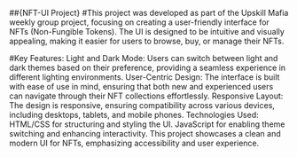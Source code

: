##{NFT-UI Project}
#This project was developed as part of the Upskill Mafia weekly group project, focusing on creating a user-friendly interface for NFTs (Non-Fungible Tokens). The UI is designed to be intuitive and visually appealing, making it easier for users to browse, buy, or manage their NFTs.

#Key Features:
Light and Dark Mode: Users can switch between light and dark themes based on their preference, providing a seamless experience in different lighting environments.
User-Centric Design: The interface is built with ease of use in mind, ensuring that both new and experienced users can navigate through their NFT collections effortlessly.
Responsive Layout: The design is responsive, ensuring compatibility across various devices, including desktops, tablets, and mobile phones.
Technologies Used:
HTML/CSS for structuring and styling the UI.
JavaScript for enabling theme switching and enhancing interactivity.
This project showcases a clean and modern UI for NFTs, emphasizing accessibility and user experience.
